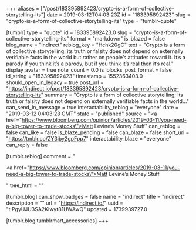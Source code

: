 +++
aliases = ["/post/183395892423/crypto-is-a-form-of-collective-storytelling-its"]
date = 2019-03-12T04:03:23Z
id = "183395892423"
slug = "crypto-is-a-form-of-collective-storytelling-its"
type = "tumblr-quote"

[tumblr]
type = "quote"
id = 183395892423.0
slug = "crypto-is-a-form-of-collective-storytelling-its"
format = "markdown"
is_blazed = false
blog_name = "indirect"
reblog_key = "Hchk20gC"
text = "Crypto is a form of collective storytelling; its truth or falsity does not depend on externally verifiable facts in the world but rather on people’s attitudes toward it. It’s a parody if you think it’s a parody, but if you think it’s real then it’s real."
display_avatar = true
note_count = 0.0
is_blocks_post_format = false
id_string = "183395892423"
timestamp = 1552363403.0
should_open_in_legacy = true
post_url = "https://indirect.io/post/183395892423/crypto-is-a-form-of-collective-storytelling-its"
summary = "Crypto is a form of collective storytelling; its truth or falsity does not depend on externally verifiable facts in the world..."
can_send_in_message = true
interactability_reblog = "everyone"
date = "2019-03-12 04:03:23 GMT"
state = "published"
source = "<a href=\"https://www.bloomberg.com/opinion/articles/2019-03-11/you-need-a-big-tower-to-trade-stocks\">Matt Levine&rsquo;s Money Stuff</a>"
can_reblog = false
can_like = false
is_blaze_pending = false
can_blaze = false
short_url = "https://tmblr.co/ZY3jby2gpFpp7"
interactability_blaze = "everyone"
can_reply = false

[tumblr.reblog]
comment = "<p><a href=\"https://www.bloomberg.com/opinion/articles/2019-03-11/you-need-a-big-tower-to-trade-stocks\">Matt Levine’s Money Stuff</a></p>"
tree_html = ""

[tumblr.blog]
can_show_badges = false
name = "indirect"
title = "indirect"
description = ""
url = "https://indirect.io/"
uuid = "t:PgyUJU3SA2Klwyt81UWAwQ"
updated = 1739939727.0

[tumblr.blog.tumblrmart_accessories]
+++
